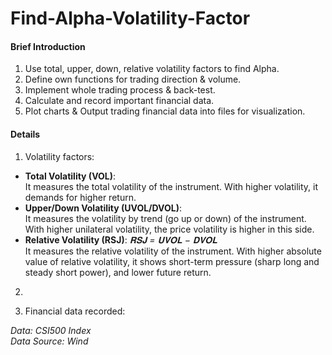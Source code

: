 # Find-Alpha-Volatility-Factor

#### Brief Introduction
1. Use total, upper, down, relative volatility factors to find Alpha.   
2. Define own functions for trading direction & volume.   
3. Implement whole trading process & back-test.   
4. Calculate and record important financial data.   
5. Plot charts & Output trading financial data into files for visualization.  

#### Details
1. Volatility factors:
  * **Total Volatility (VOL)**:  
  It measures the total volatility of the instrument. With higher volatility, it demands for higher return.
  * **Upper/Down Volatility (UVOL/DVOL)**:  
  It measures the volatility by trend (go up or down) of the instrument. With higher unilateral volatility, the price volatility is higher in this side.
  * **Relative Volatility (RSJ)**: *𝐑𝐒𝐉 = 𝐔𝐕𝐎𝐋 − 𝐃𝐕𝐎𝐋*  
  It measures the relative volatility of the instrument. With higher absolute value of relative volatility, it shows short-term pressure (sharp long and steady short power), and lower future return.

2. 




 

2. Financial data recorded:  

*Data: CSI500 Index  
Data Source: Wind*
